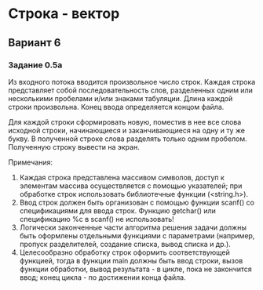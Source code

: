 # Строка - вектор

## Вариант 6
### Задание 0.5а

Из входного потока вводится произвольное число строк. Каждая строка представляет собой последовательность слов, разделенных одним или несколькими пробелами и/или знаками табуляции. Длина каждой строки произвольна. Конец ввода определяется концом файла.

Для каждой строки сформировать новую, поместив в нее все слова исходной строки, начинающиеся и заканчивающиеся на одну и ту же букву. В полученной строке слова разделять только одним пробелом. Полученную строку вывести на экран.

Примечания:
1. Каждая строка представлена массивом символов, доступ к элементам массива осуществляется с помощью указателей; при обработке строк использовать библиотечные функции (<string.h>).
2. Ввод строк должен быть организован с помощью функции scanf() со спецификациями для ввода строк. Функцию getchar() или спецификацию %c в scanf() не использовать!
3. Логически законченные части алгоритма решения задачи должны быть оформлены отдельными функциями с параметрами (например, пропуск разделителей, создание списка, вывод списка и др.).
4. Целесообразно обработку строк оформить соответствующей функцией, тогда в функции main должны быть ввод строки, вызов функции обработки, вывод результата - в цикле, пока не закончится ввод; конец цикла - по достижении конца файла.